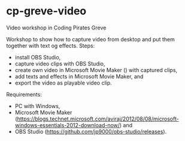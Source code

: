# cp-greve-video
Video workshop in Coding Pirates Greve

Workshop to show how to capture video from desktop and put them together with text og effects.
Steps:
- install OBS Studio,
- capture video clips with OBS Studio,
- create own video in Microsoft Movie Maker () with captured clips,
- add texts and effects in Microsoft Movie Maker, and
- export the video as playable video clip.

Requirements:
 - PC with Windows,
 - Microsoft Movie Maker (https://blogs.technet.microsoft.com/aviraj/2012/08/08/microsoft-windows-essentials-2012-download-now/) and
 - OBS Studio (https://github.com/jp9000/obs-studio/releases).
